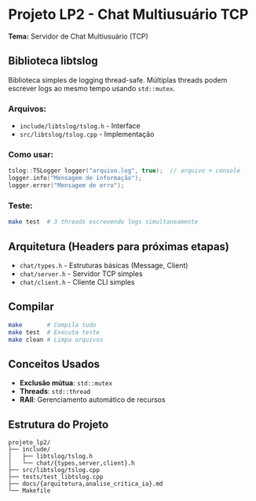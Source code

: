 # Projeto LP2 - Chat Multiusuário TCP

**Tema:** Servidor de Chat Multiusuário (TCP)  

## Biblioteca libtslog

Biblioteca simples de logging thread-safe. Múltiplas threads podem escrever logs ao mesmo tempo usando `std::mutex`.

### Arquivos:

- `include/libtslog/tslog.h` - Interface
- `src/libtslog/tslog.cpp` - Implementação

### Como usar:

```cpp
tslog::TSLogger logger("arquivo.log", true);  // arquivo + console
logger.info("Mensagem de informação");
logger.error("Mensagem de erro");
```

### Teste:

```bash
make test  # 3 threads escrevendo logs simultaneamente
```

## Arquitetura (Headers para próximas etapas)

- `chat/types.h` - Estruturas básicas (Message, Client)
- `chat/server.h` - Servidor TCP simples
- `chat/client.h` - Cliente CLI simples

## Compilar

```bash
make       # Compila tudo
make test  # Executa teste
make clean # Limpa arquivos
```

## Conceitos Usados

- **Exclusão mútua**: `std::mutex`
- **Threads**: `std::thread`
- **RAII**: Gerenciamento automático de recursos

## Estrutura do Projeto

```
projeto_lp2/
├── include/
│   ├── libtslog/tslog.h
│   └── chat/{types,server,client}.h
├── src/libtslog/tslog.cpp
├── tests/test_libtslog.cpp
├── docs/{arquitetura,analise_critica_ia}.md
└── Makefile
```
